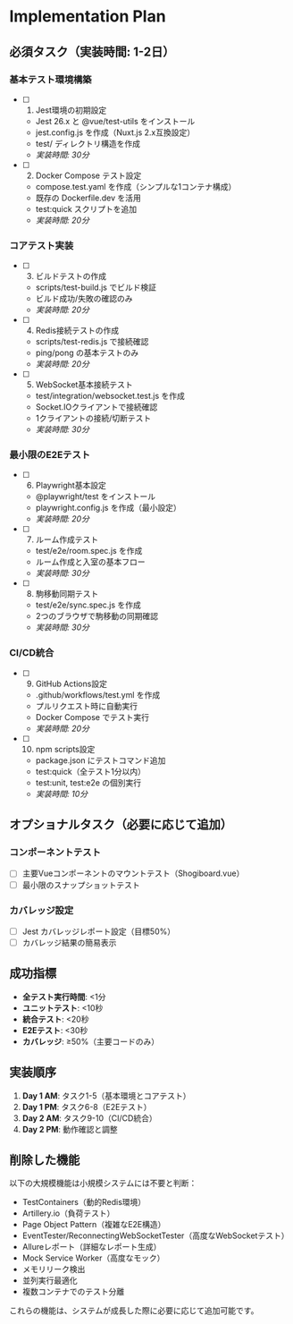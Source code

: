 # Implementation Plan

## 必須タスク（実装時間: 1-2日）

### 基本テスト環境構築

- [ ] 1. Jest環境の初期設定
  - Jest 26.x と @vue/test-utils をインストール
  - jest.config.js を作成（Nuxt.js 2.x互換設定）
  - test/ ディレクトリ構造を作成
  - _実装時間: 30分_

- [ ] 2. Docker Compose テスト設定
  - compose.test.yaml を作成（シンプルな1コンテナ構成）
  - 既存の Dockerfile.dev を活用
  - test:quick スクリプトを追加
  - _実装時間: 20分_

### コアテスト実装

- [ ] 3. ビルドテストの作成
  - scripts/test-build.js でビルド検証
  - ビルド成功/失敗の確認のみ
  - _実装時間: 20分_

- [ ] 4. Redis接続テストの作成
  - scripts/test-redis.js で接続確認
  - ping/pong の基本テストのみ
  - _実装時間: 20分_

- [ ] 5. WebSocket基本接続テスト
  - test/integration/websocket.test.js を作成
  - Socket.IOクライアントで接続確認
  - 1クライアントの接続/切断テスト
  - _実装時間: 30分_

### 最小限のE2Eテスト

- [ ] 6. Playwright基本設定
  - @playwright/test をインストール
  - playwright.config.js を作成（最小設定）
  - _実装時間: 20分_

- [ ] 7. ルーム作成テスト
  - test/e2e/room.spec.js を作成
  - ルーム作成と入室の基本フロー
  - _実装時間: 30分_

- [ ] 8. 駒移動同期テスト
  - test/e2e/sync.spec.js を作成
  - 2つのブラウザで駒移動の同期確認
  - _実装時間: 30分_

### CI/CD統合

- [ ] 9. GitHub Actions設定
  - .github/workflows/test.yml を作成
  - プルリクエスト時に自動実行
  - Docker Compose でテスト実行
  - _実装時間: 20分_

- [ ] 10. npm scripts設定
  - package.json にテストコマンド追加
  - test:quick（全テスト1分以内）
  - test:unit, test:e2e の個別実行
  - _実装時間: 10分_

## オプショナルタスク（必要に応じて追加）

### コンポーネントテスト
- [ ] 主要Vueコンポーネントのマウントテスト（Shogiboard.vue）
- [ ] 最小限のスナップショットテスト

### カバレッジ設定
- [ ] Jest カバレッジレポート設定（目標50%）
- [ ] カバレッジ結果の簡易表示

## 成功指標

- **全テスト実行時間**: <1分
- **ユニットテスト**: <10秒
- **統合テスト**: <20秒
- **E2Eテスト**: <30秒
- **カバレッジ**: ≥50%（主要コードのみ）

## 実装順序

1. **Day 1 AM**: タスク1-5（基本環境とコアテスト）
2. **Day 1 PM**: タスク6-8（E2Eテスト）
3. **Day 2 AM**: タスク9-10（CI/CD統合）
4. **Day 2 PM**: 動作確認と調整

## 削除した機能

以下の大規模機能は小規模システムには不要と判断：

- TestContainers（動的Redis環境）
- Artillery.io（負荷テスト）
- Page Object Pattern（複雑なE2E構造）
- EventTester/ReconnectingWebSocketTester（高度なWebSocketテスト）
- Allureレポート（詳細なレポート生成）
- Mock Service Worker（高度なモック）
- メモリリーク検出
- 並列実行最適化
- 複数コンテナでのテスト分離

これらの機能は、システムが成長した際に必要に応じて追加可能です。